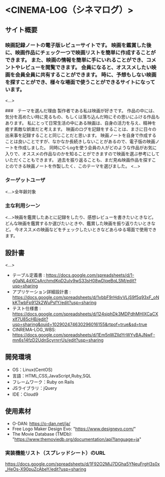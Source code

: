 # <CINEMA-LOG（シネマログ）>
## サイト概要
### 映画記録ノートの電子版レビューサイトです。  映画を鑑賞した後に、映画作品にチェック一つで映画リストを簡単に作成することができます。  また、映画の情報を簡単に手にいれることができ、コメントやレビューを閲覧できます。  会員になると、オススメしたい映画を会員全員に共有することができます。  時に、予想もしない映画を探すことができ、様々な場面で使うことができるサイトになっています。
<...>

###　テーマを選んだ理由 製作者である私は映画が好きです。
作品の中には、気分を高めたい時に見るもの、もしくは落ち込んだ時にその思いにふける作品もあります。  私にとって日常生活の中にある映画は、自身の活力を与え、精神を癒す素敵な娯楽だと考えます。  映画のログを記録をすることは、まさに日々の出来事を記録することと同じことだと思います。  映画ノートを自身で作成することは良いことですが、なかなか長続きしないことがあるので、電子版の映画ノートを作成しました。  同時にC-Logを使う会員の人がどのような作品がお気に入りで、オススメの作品なのかを知ることができますので映画を選ぶ参考にしていただくこともできます。  過去を振り返ることも、まだ見ぬ映画作品を探すことのできる映画ノートを作製したく、このテーマを選びました。
<...>

### ターゲットユーザ
<...>全年齢対象

### 主な利用シーン
<...>映画を鑑賞したあとに記録をしたり、感想レビューを書きたいときなど。  どんな映画を鑑賞するか選びたいときや、鑑賞した映画を振り返りたいときなど。  今オススメの映画などをチェックしたいときなどあらゆる場面で使用できます。

## 設計書
<...>
- テーブル定義書 : https://docs.google.com/spreadsheets/d/1-g0aNL4dXCsArchmdKqD2uIv9wS33sH08wDlqeBqLSM/edit?usp=sharing
- アプリケーション詳細設計書 : https://docs.google.com/spreadsheets/d/1vbbF9rHdivVLjS9f5q93xF_oNkKTwbFp912k2WuPsfY/edit?usp=sharing
- テスト仕様書 : https://docs.google.com/spreadsheets/d/124sjphDk3MDPdhMHIXCaCXxlf7U85cHB/edit?usp=sharing&ouid=102902474630296016155&rtpof=true&sd=true
- CINREMA-LOG_WBS: https://docs.google.com/spreadsheets/d/1Em5nWZlldYrWYyBAJNwF-mn6s14fzD2UdnScyrnrrUs/edit?usp=sharing

## 開発環境
- OS：Linux(CentOS)
- 言語：HTML,CSS,JavaScript,Ruby,SQL
- フレームワーク：Ruby on Rails
- JSライブラリ：jQuery
- IDE：Cloud9

## 使用素材

- O-DAN: https://o-dan.net/ja/
- Free Logo Maker Design Evo: "https://www.designevo.com/"
- The Movie Database (TMDb): "https://www.themoviedb.org/documentation/api?language=ja"

### 実装機能リスト（スプレッドシート）のURL
https://docs.google.com/spreadsheets/d/1F92O2MiJ7DGha5YNeuFrgH3s0x_HeOs-X90puZcAbeY/edit?usp=sharing